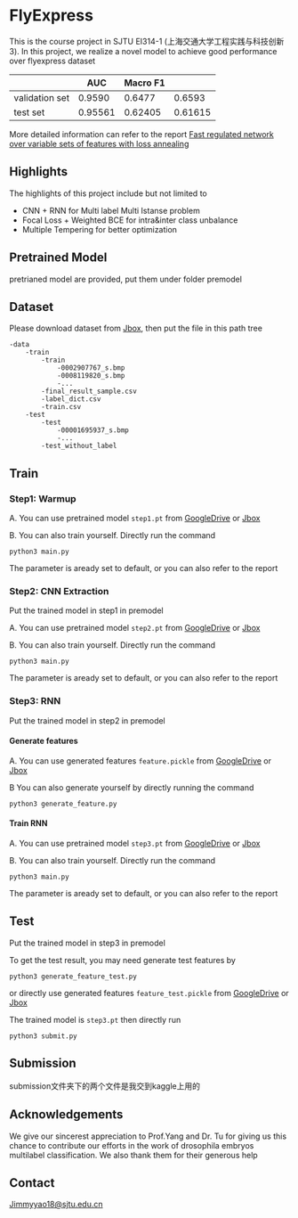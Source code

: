 # FlyExpress 
This is the course project in SJTU EI314-1 (上海交通大学工程实践与科技创新3). In this project, we realize a novel model to achieve good performance over flyexpress dataset

|                | AUC     | Macro F1 |         |
|----------------|---------|----------|---------|
| validation set |  0.9590 | 0.6477   | 0.6593  |
|    test set    | 0.95561 | 0.62405  | 0.61615 |

More detailed information can refer to the report [Fast regulated network over variable sets of features
with loss annealing](https://github.com/daxixi/Flyexpress-pytorch/blob/main/report.pdf)

## Highlights
The highlights of this project include but not limited to
* CNN + RNN for Multi label Multi Istanse problem
* Focal Loss + Weighted BCE for intra&inter class unbalance
* Multiple Tempering for better optimization

## Pretrained Model
pretrianed model are provided, put them under folder premodel
## Dataset
Please download dataset from [Jbox](https://jbox.sjtu.edu.cn/l/6Flzxt), then put the file in this path tree

```
-data
    -train
        -train
            -0002907767_s.bmp
            -0008119820_s.bmp
            -...
        -final_result_sample.csv
        -label_dict.csv
        -train.csv
    -test
        -test
            -00001695937_s.bmp
            -...
        -test_without_label
```
## Train
### Step1: Warmup
A. You can use pretrained model ```step1.pt``` from [GoogleDrive](https://drive.google.com/drive/folders/1LK-tqzuu0vgN7YcEWMmxBkK6vyRiTBdj?usp=sharing) or [Jbox](https://jbox.sjtu.edu.cn/l/lFFs1M)

B. You can also train yourself. Directly run the command
```
python3 main.py
```
The parameter is aready set to default, or you can also refer to the report
### Step2: CNN Extraction
Put the trained model in step1 in premodel

A. You can use pretrained model ```step2.pt``` from [GoogleDrive](https://drive.google.com/drive/folders/1LK-tqzuu0vgN7YcEWMmxBkK6vyRiTBdj?usp=sharing) or [Jbox](https://jbox.sjtu.edu.cn/l/lFFs1M)

B. You can also train yourself. Directly run the command
```
python3 main.py
```
The parameter is aready set to default, or you can also refer to the report

### Step3: RNN
Put the trained model in step2 in premodel
#### Generate features
A. You can use generated features ```feature.pickle``` from [GoogleDrive](https://drive.google.com/drive/folders/1LK-tqzuu0vgN7YcEWMmxBkK6vyRiTBdj?usp=sharing) or [Jbox](https://jbox.sjtu.edu.cn/l/lFFs1M)

B You can also generate yourself by directly running the command
```
python3 generate_feature.py
```
#### Train RNN
A. You can use pretrained model ```step3.pt``` from [GoogleDrive](https://drive.google.com/drive/folders/1LK-tqzuu0vgN7YcEWMmxBkK6vyRiTBdj?usp=sharing) or [Jbox](https://jbox.sjtu.edu.cn/l/lFFs1M)

B. You can also train yourself. Directly run the command
```
python3 main.py
```
The parameter is aready set to default, or you can also refer to the report

## Test
Put the trained model in step3 in premodel

To get the test result, you may need generate test features by 
```
python3 generate_feature_test.py
```
or directly use generated features ```feature_test.pickle``` from [GoogleDrive](https://drive.google.com/drive/folders/1LK-tqzuu0vgN7YcEWMmxBkK6vyRiTBdj?usp=sharing) or [Jbox](https://jbox.sjtu.edu.cn/l/lFFs1M) 

The trained model is ```step3.pt``` then directly run
```
python3 submit.py 
```
## Submission
submission文件夹下的两个文件是我交到kaggle上用的

## Acknowledgements
We give our sincerest appreciation to Prof.Yang and Dr. Tu
for giving us this chance to contribute our efforts in the work
of drosophila embryos multilabel classification. We also thank
them for their generous help
## Contact
Jimmyyao18@sjtu.edu.cn

